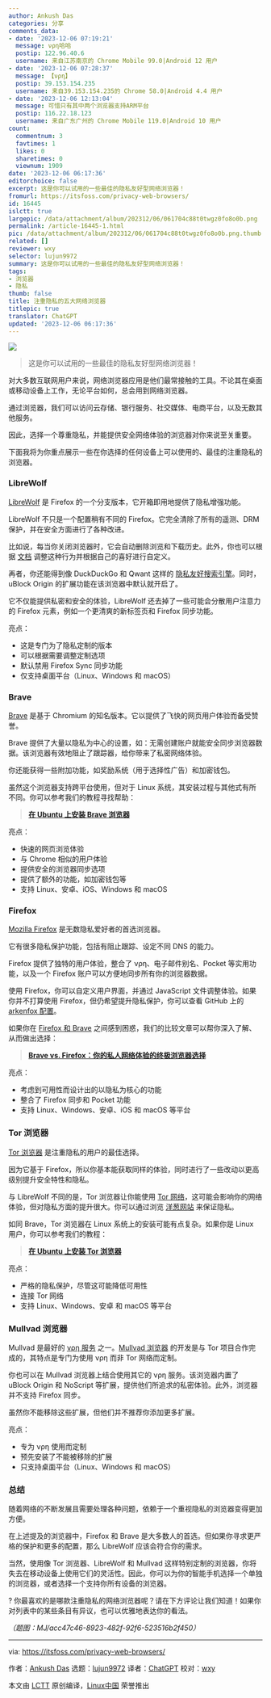 ```yaml
---
author: Ankush Das
categories: 分享
comments_data:
- date: '2023-12-06 07:19:21'
  message: νρη哈哈
  postip: 122.96.40.6
  username: 来自江苏南京的 Chrome Mobile 99.0|Android 12 用户
- date: '2023-12-06 07:28:37'
  message: 【νρη】
  postip: 39.153.154.235
  username: 来自39.153.154.235的 Chrome 58.0|Android 4.4 用户
- date: '2023-12-06 12:13:04'
  message: 可惜只有其中两个浏览器支持ARM平台
  postip: 116.22.18.123
  username: 来自广东广州的 Chrome Mobile 119.0|Android 10 用户
count:
  commentnum: 3
  favtimes: 1
  likes: 0
  sharetimes: 0
  viewnum: 1909
date: '2023-12-06 06:17:36'
editorchoice: false
excerpt: 这是你可以试用的一些最佳的隐私友好型网络浏览器！
fromurl: https://itsfoss.com/privacy-web-browsers/
id: 16445
islctt: true
largepic: /data/attachment/album/202312/06/061704c88t0twgz0fo8o0b.png
permalink: /article-16445-1.html
pic: /data/attachment/album/202312/06/061704c88t0twgz0fo8o0b.png.thumb.jpg
related: []
reviewer: wxy
selector: lujun9972
summary: 这是你可以试用的一些最佳的隐私友好型网络浏览器！
tags:
- 浏览器
- 隐私
thumb: false
title: 注重隐私的五大网络浏览器
titlepic: true
translator: ChatGPT
updated: '2023-12-06 06:17:36'
---
```


![](/data/attachment/album/202312/06/061704c88t0twgz0fo8o0b.png)



> 
> 这是你可以试用的一些最佳的隐私友好型网络浏览器！
> 
> 
> 


对大多数互联网用户来说，网络浏览器应用是他们最常接触的工具。不论其在桌面或移动设备上工作，无论平台如何，总会用到网络浏览器。


通过浏览器，我们可以访问云存储、银行服务、社交媒体、电商平台，以及无数其他服务。


因此，选择一个尊重隐私，并能提供安全网络体验的浏览器对你来说至关重要。


下面我将为你重点展示一些在你选择的任何设备上可以使用的、最佳的注重隐私的浏览器。


### LibreWolf


[LibreWolf](https://librewolf.net/) 是 Firefox 的一个分支版本，它开箱即用地提供了隐私增强功能。


LibreWolf 不只是一个配置稍有不同的 Firefox。它完全清除了所有的遥测、DRM 保护，并在安全方面进行了各种改进。


比如说，每当你关闭浏览器时，它会自动删除浏览和下载历史。此外，你也可以根据 [文档](https://librewolf.net/docs/settings/) 调整这种行为并根据自己的喜好进行自定义。


再者，你还能得到像 DuckDuckGo 和 Qwant 这样的 [隐私友好搜索引擎](https://itsfoss.com/privacy-search-engines/)。同时，uBlock Origin 的扩展功能在该浏览器中默认就开启了。


它不仅能提供私密和安全的体验，LibreWolf 还去掉了一些可能会分散用户注意力的 Firefox 元素，例如一个更清爽的新标签页和 Firefox 同步功能。


亮点：


* 这是专门为了隐私定制的版本
* 可以根据需要调整定制选项
* 默认禁用 Firefox Sync 同步功能
* 仅支持桌面平台（Linux、Windows 和 macOS）


### Brave


[Brave](https://brave.com/en-in/) 是基于 Chromium 的知名版本。它以提供了飞快的网页用户体验而备受赞誉。


Brave 提供了大量以隐私为中心的设置，如：无需创建账户就能安全同步浏览器数据。该浏览器有效地阻止了跟踪器，给你带来了私密网络体验。


你还能获得一些附加功能，如奖励系统（用于选择性广告）和加密钱包。


虽然这个浏览器支持跨平台使用，但对于 Linux 系统，其安装过程与其他式有所不同。你可以参考我们的教程寻找帮助：



> 
> **[在 Ubuntu 上安装 Brave 浏览器](https://itsfoss.com/brave-web-browser/)**
> 
> 
> 


亮点：


* 快速的网页浏览体验
* 与 Chrome 相似的用户体验
* 提供安全的浏览器同步选项
* 提供了额外的功能，如加密钱包等
* 支持 Linux、安卓、iOS、Windows 和 macOS


### Firefox


[Mozilla Firefox](https://www.mozilla.org/en-US/firefox/new/) 是无数隐私爱好者的首选浏览器。


它有很多隐私保护功能，包括有阻止跟踪、设定不同 DNS 的能力。


Firefox 提供了独特的用户体验，整合了 νρη、电子邮件别名、Pocket 等实用功能，以及一个 Firefox 账户可以方便地同步所有你的浏览器数据。


使用 Firefox，你可以自定义用户界面，并通过 JavaScript 文件调整体验。如果你并不打算使用 Firefox，但仍希望提升隐私保护，你可以查看 GitHub 上的 [arkenfox 配置](https://github.com/arkenfox/user.js)。


如果你在 [Firefox 和 Brave](/article-13736-1.html) 之间感到困惑，我们的比较文章可以帮你深入了解、从而做出选择：



> 
> **[Brave vs. Firefox：你的私人网络体验的终极浏览器选择](/article-13736-1.html)**
> 
> 
> 


亮点：


* 考虑到可用性而设计出的以隐私为核心的功能
* 整合了 Firefox 同步和 Pocket 功能
* 支持 Linux、Windows、安卓、iOS 和 macOS 等平台


### Tor 浏览器


[Tor 浏览器](https://www.torproject.org/download/) 是注重隐私的用户的最佳选择。


因为它基于 Firefox，所以你基本能获取同样的体验，同时进行了一些改动以更高级别提升安全特性和隐私。


与 LibreWolf 不同的是，Tor 浏览器让你能使用 [Tor 网络](https://itsfoss.com/tor-guide/)，这可能会影响你的网络体验，但对隐私方面的提升很大。你可以通过浏览 [洋葱网站](https://en.wikipedia.org/wiki/List_of_Tor_onion_services) 来保证隐私。


如同 Brave，Tor 浏览器在 Linux 系统上的安装可能有点复杂。如果你是 Linux 用户，你可以参考我们的教程：



> 
> **[在 Ubuntu 上安装 Tor 浏览器](https://itsfoss.com/content/images/size/w256h256/2022/12/android-chrome-192x192.png)**
> 
> 
> 


亮点：


* 严格的隐私保护，尽管这可能降低可用性
* 连接 Tor 网络
* 支持 Linux、Windows、安卓 和 macOS 等平台


### Mullvad 浏览器


Mullvad 是最好的 [νρη 服务](https://itsfoss.com/best-vpn-linux/) 之一。[Mullvad 浏览器](https://mullvad.net/en/browser) 的开发是与 Tor 项目合作完成的，其特点是专门为使用 νρη 而非 Tor 网络而定制。


你也可以在 Mullvad 浏览器上结合使用其它的 νρη 服务。该浏览器内置了 uBlock Origin 和 NoScript 等扩展，提供他们所追求的私密体验。此外，浏览器并不支持 Firefox 同步。


虽然你不能移除这些扩展，但他们并不推荐你添加更多扩展。


亮点：


* 专为 νρη 使用而定制
* 预先安装了不能被移除的扩展
* 只支持桌面平台（Linux、Windows 和 macOS）


### 总结


随着网络的不断发展且需要处理各种问题，依赖于一个重视隐私的浏览器变得更加方便。


在上述提及的浏览器中，Firefox 和 Brave 是大多数人的首选。但如果你寻求更严格的保护和更多的配置，那么 LibreWolf 应该会符合你的需求。


当然，使用像 Tor 浏览器、LibreWolf 和 Mullvad 这样特别定制的浏览器，你将失去在移动设备上使用它们的灵活性。因此，你可以为你的智能手机选择一个单独的浏览器，或者选择一个支持你所有设备的浏览器。


? 你最喜欢的是哪款注重隐私的网络浏览器呢？请在下方评论让我们知道！如果你对列表中的某些条目有异议，也可以优雅地表达你的看法。


*（题图：MJ/acc47c46-8923-482f-92f6-523516b2f450）*




---


via: <https://itsfoss.com/privacy-web-browsers/>


作者：[Ankush Das](https://itsfoss.com/author/ankush/) 选题：[lujun9972](https://github.com/lujun9972) 译者：[ChatGPT](https://linux.cn/lctt/ChatGPT) 校对：[wxy](https://github.com/wxy)


本文由 [LCTT](https://github.com/LCTT/TranslateProject) 原创编译，[Linux中国](https://linux.cn/) 荣誉推出